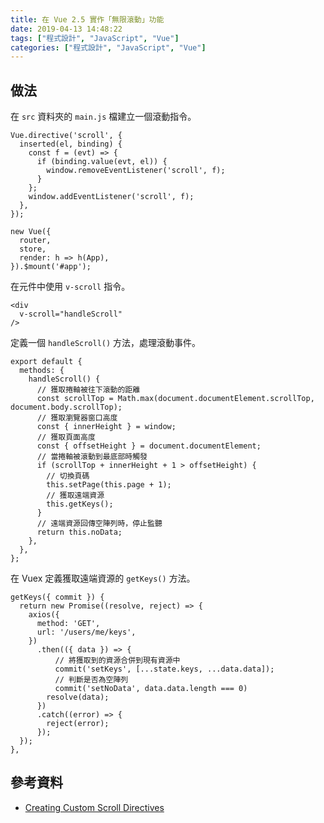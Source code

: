 ```yaml
---
title: 在 Vue 2.5 實作「無限滾動」功能
date: 2019-04-13 14:48:22
tags: ["程式設計", "JavaScript", "Vue"]
categories: ["程式設計", "JavaScript", "Vue"]
---
```


## 做法

在 `src` 資料夾的 `main.js` 檔建立一個滾動指令。

```JS
Vue.directive('scroll', {
  inserted(el, binding) {
    const f = (evt) => {
      if (binding.value(evt, el)) {
        window.removeEventListener('scroll', f);
      }
    };
    window.addEventListener('scroll', f);
  },
});

new Vue({
  router,
  store,
  render: h => h(App),
}).$mount('#app');
```

在元件中使用 `v-scroll` 指令。

```JS
<div
  v-scroll="handleScroll"
/>
```

定義一個 `handleScroll()` 方法，處理滾動事件。

```JS
export default {
  methods: {
    handleScroll() {
      // 獲取捲軸被往下滾動的距離
      const scrollTop = Math.max(document.documentElement.scrollTop, document.body.scrollTop);
      // 獲取瀏覽器窗口高度
      const { innerHeight } = window;
      // 獲取頁面高度
      const { offsetHeight } = document.documentElement;
      // 當捲軸被滾動到最底部時觸發
      if (scrollTop + innerHeight + 1 > offsetHeight) {
        // 切換頁碼
        this.setPage(this.page + 1);
        // 獲取遠端資源
        this.getKeys();
      }
      // 遠端資源回傳空陣列時，停止監聽
      return this.noData;
    },
  },
};
```

在 Vuex 定義獲取遠端資源的 `getKeys()` 方法。

```JS
getKeys({ commit }) {
  return new Promise((resolve, reject) => {
    axios({
      method: 'GET',
      url: '/users/me/keys',
    })
      .then(({ data }) => {
          // 將獲取到的資源合併到現有資源中
          commit('setKeys', [...state.keys, ...data.data]);
          // 判斷是否為空陣列
          commit('setNoData', data.data.length === 0)
        resolve(data);
      })
      .catch((error) => {
        reject(error);
      });
  });
},
```

## 參考資料

- [Creating Custom Scroll Directives](https://vuejs.org/v2/cookbook/creating-custom-scroll-directives.html)
